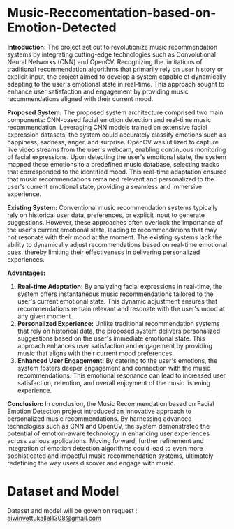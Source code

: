 # Music-Reccomentation-based-on-Emotion-Detected
**Introduction:**
The project set out to revolutionize music recommendation systems by integrating cutting-edge technologies such as Convolutional Neural Networks (CNN) and OpenCV. Recognizing the limitations of traditional recommendation algorithms that primarily rely on user history or explicit input, the project aimed to develop a system capable of dynamically adapting to the user's emotional state in real-time. This approach sought to enhance user satisfaction and engagement by providing music recommendations aligned with their current mood.

**Proposed System:**
The proposed system architecture comprised two main components: CNN-based facial emotion detection and real-time music recommendation. Leveraging CNN models trained on extensive facial expression datasets, the system could accurately classify emotions such as happiness, sadness, anger, and surprise. OpenCV was utilized to capture live video streams from the user's webcam, enabling continuous monitoring of facial expressions. Upon detecting the user's emotional state, the system mapped these emotions to a predefined music database, selecting tracks that corresponded to the identified mood. This real-time adaptation ensured that music recommendations remained relevant and personalized to the user's current emotional state, providing a seamless and immersive experience.

**Existing System:**
Conventional music recommendation systems typically rely on historical user data, preferences, or explicit input to generate suggestions. However, these approaches often overlook the importance of the user's current emotional state, leading to recommendations that may not resonate with their mood at the moment. The existing systems lack the ability to dynamically adjust recommendations based on real-time emotional cues, thereby limiting their effectiveness in delivering personalized experiences.

**Advantages:**
1. **Real-time Adaptation:** By analyzing facial expressions in real-time, the system offers instantaneous music recommendations tailored to the user's current emotional state. This dynamic adjustment ensures that recommendations remain relevant and resonate with the user's mood at any given moment.
2. **Personalized Experience:** Unlike traditional recommendation systems that rely on historical data, the proposed system delivers personalized suggestions based on the user's immediate emotional state. This approach enhances user satisfaction and engagement by providing music that aligns with their current mood preferences.
3. **Enhanced User Engagement:** By catering to the user's emotions, the system fosters deeper engagement and connection with the music recommendations. This emotional resonance can lead to increased user satisfaction, retention, and overall enjoyment of the music listening experience.

**Conclusion:**
In conclusion, the Music Recommendation based on Facial Emotion Detection project introduced an innovative approach to personalized music recommendations. By harnessing advanced technologies such as CNN and OpenCV, the system demonstrated the potential of emotion-aware technology in enhancing user experiences across various applications. Moving forward, further refinement and integration of emotion detection algorithms could lead to even more sophisticated and impactful music recommendation systems, ultimately redefining the way users discover and engage with music.

# Dataset and Model
Dataset and model will be goven on request : aiwinvettukallel1308@gmail.com
